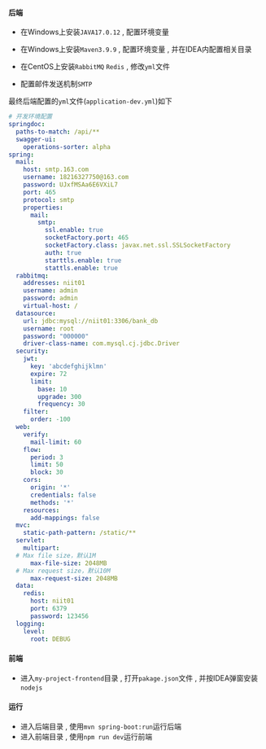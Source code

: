 #### 后端

+ 在Windows上安装`JAVA17.0.12` , 配置环境变量

+ 在Windows上安装`Maven3.9.9` , 配置环境变量 , 并在IDEA内配置相关目录
+ 在CentOS上安装`RabbitMQ` `Redis` , 修改`yml`文件
+ 配置邮件发送机制`SMTP`

最终后端配置的`yml`文件(`application-dev.yml`)如下
```yaml
# 开发环境配置
springdoc:
  paths-to-match: /api/**
  swagger-ui:
    operations-sorter: alpha
spring:
  mail:
    host: smtp.163.com
    username: 18216327750@163.com
    password: UJxfMSAa6E6VXiL7
    port: 465
    protocol: smtp
    properties:
      mail:
        smtp:
          ssl.enable: true
          socketFactory.port: 465
          socketFactory.class: javax.net.ssl.SSLSocketFactory
          auth: true
          starttls.enable: true
          stattls.enable: true
  rabbitmq:
    addresses: niit01
    username: admin
    password: admin
    virtual-host: /
  datasource:
    url: jdbc:mysql://niit01:3306/bank_db
    username: root
    password: "000000"
    driver-class-name: com.mysql.cj.jdbc.Driver
  security:
    jwt:
      key: 'abcdefghijklmn'
      expire: 72
      limit:
        base: 10
        upgrade: 300
        frequency: 30
    filter:
      order: -100
  web:
    verify:
      mail-limit: 60
    flow:
      period: 3
      limit: 50
      block: 30
    cors:
      origin: '*'
      credentials: false
      methods: '*'
    resources:
      add-mappings: false
  mvc:
    static-path-pattern: /static/**
  servlet:
    multipart:
  # Max file size，默认1M
      max-file-size: 2048MB
  # Max request size，默认10M
      max-request-size: 2048MB
  data:
    redis:
      host: niit01
      port: 6379
      password: 123456
  logging:
    level:
      root: DEBUG
```



#### 前端

+ 进入`my-project-frontend`目录 , 打开`pakage.json`文件 , 并按IDEA弹窗安装`nodejs`



#### 运行

+ 进入后端目录 , 使用`mvn spring-boot:run`运行后端
+ 进入前端目录 , 使用`npm run dev`运行前端
